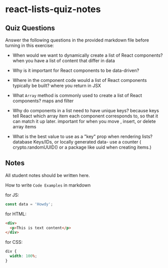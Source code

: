 # react-lists-quiz-notes

## Quiz Questions

Answer the following questions in the provided markdown file before turning in this exercise:

- When would we want to dynamically create a list of React components?
  when you have a list of content that differ in data
- Why is it important for React components to be data-driven?

- Where in the component code would a list of React components typically be built?
  where you return in JSX
- What `Array` method is commonly used to create a list of React components?
  maps and filter
- Why do components in a list need to have unique keys?
  because keys tell React which array item each component corresponds to, so that it can match it up later. important for when you move , insert, or delete array items
- What is the best value to use as a "key" prop when rendering lists?
  database Keys/IDs, or locally generated data- use a counter ( crypto.randomUUID() or a package like uuid when creating items.)

## Notes

All student notes should be written here.

How to write `Code Examples` in markdown

for JS:

```javascript
const data = 'Howdy';
```

for HTML:

```html
<div>
  <p>This is text content</p>
</div>
```

for CSS:

```css
div {
  width: 100%;
}
```
